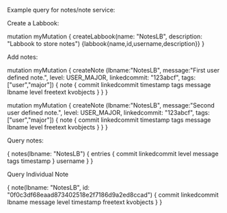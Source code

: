 
Example query for notes/note service:

Create a Labbook:

mutation myMutation {
    createLabbook(name: "NotesLB", description: "Labbook to store notes")
    {labbook{name,id,username,description}}
}


Add notes:

mutation myMutation {
  createNote (lbname:"NotesLB", message:"First user defined note.", level: USER_MAJOR, linkedcommit: "123abcf", tags: ["user","major"]) {
    note {
      commit
      linkedcommit
      timestamp
      tags
      message
      lbname
      level
      freetext
      kvobjects
    }
  }
}

mutation myMutation {
  createNote (lbname:"NotesLB", message:"Second user defined note.", level: USER_MAJOR, linkedcommit: "123abcf", tags: ["user","major"]) {
    note {
      commit
      linkedcommit
      timestamp
      tags
      message
      lbname
      level
      freetext
      kvobjects
    }
  }
}


Query notes:

{
  notes(lbname: "NotesLB") {
    entries {
      commit
      linkedcommit
      level
      message
      tags
      timestamp
    }
    username
  }
}


Query Individual Note

{
  note(lbname: "NotesLB", id: "0f0c3df68eaad873402518e2f7186d9a2ed8ccad") {
    commit
    linkedcommit
    lbname
    message
    level
    timestamp
    freetext
    kvobjects
  }
}

